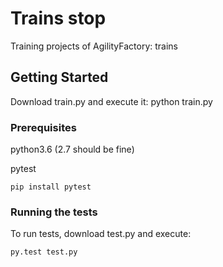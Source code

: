 # Trains stop
Training projects of AgilityFactory: trains

## Getting Started
Download train.py and execute it: python train.py

### Prerequisites
python3.6 (2.7 should be fine)

pytest 

```
pip install pytest
```

### Running the tests
To run tests, download test.py and execute: 

```
py.test test.py
```
